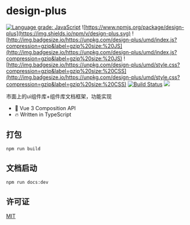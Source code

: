 # design-plus

[![Language grade: JavaScript](https://img.shields.io/lgtm/grade/javascript/g/fish-uncle/design-plus.svg?logo=lgtm&logoWidth=18)](https://lgtm.com/projects/g/fish-uncle/design-plus/context:javascript)
![https://www.npmjs.org/package/design-plus](https://img.shields.io/npm/v/design-plus.svg)
![http://img.badgesize.io/https://unpkg.com/design-plus/umd/index.js?compression=gzip&label=gzip%20size:%20JS](http://img.badgesize.io/https://unpkg.com/design-plus/umd/index.js?compression=gzip&label=gzip%20size:%20JS)
![http://img.badgesize.io/https://unpkg.com/design-plus/umd/style.css?compression=gzip&label=gzip%20size:%20CSS](http://img.badgesize.io/https://unpkg.com/design-plus/umd/style.css?compression=gzip&label=gzip%20size:%20CSS)
[![Build Status](https://app.travis-ci.com/fish-uncle/design-plus.svg?branch=main)](https://app.travis-ci.com/fish-uncle/design-plus)
![](https://img.shields.io/badge/License-MIT-yellow.svg)

市面上的ui组件库+组件库文档框架，功能实现

- 💪 Vue 3 Composition API
- 🔥 Written in TypeScript

## 打包
```shell
npm run build
```

## 文档启动
```shell
npm run docs:dev
```

## 许可证
[MIT](LICENSE.md)
